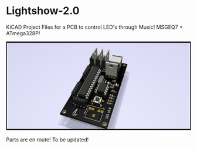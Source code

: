 # Lightshow-2.0
KiCAD Project Files for a PCB to control LED's through Music! MSGEQ7 + ATmega328P!

![alt text][render]

Parts are en route! To be updated!

[render]: https://github.com/andrewlitt/Lightshow-2.0/blob/master/Gerber%20Files/Black.png "PCB Rendering"
